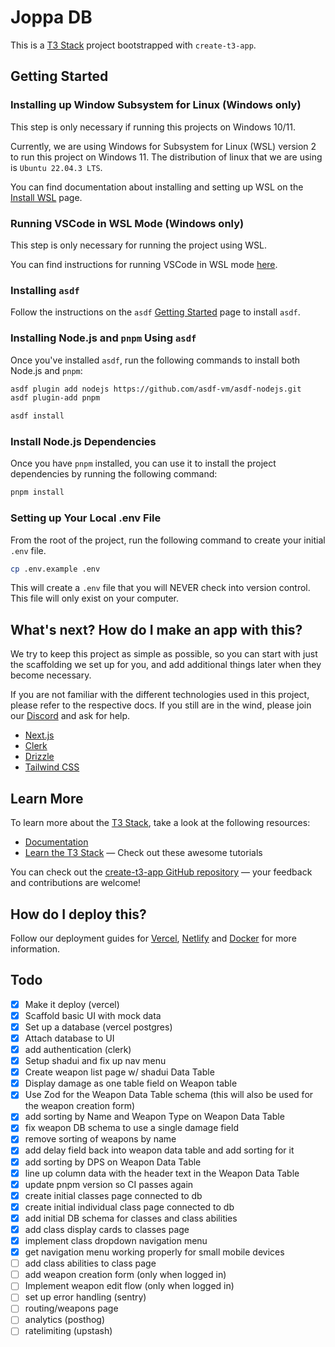 # Joppa DB

This is a [T3 Stack](https://create.t3.gg/) project bootstrapped with `create-t3-app`.

## Getting Started

### Installing up Window Subsystem for Linux (Windows only)

This step is only necessary if running this projects on Windows 10/11.

Currently, we are using Windows for Subsystem for Linux (WSL) version 2 to run this project on Windows 11. The distribution of linux that we are using is `Ubuntu 22.04.3 LTS`.

You can find documentation about installing and setting up WSL on the [Install WSL](https://learn.microsoft.com/en-us/windows/wsl/install) page.

### Running VSCode in WSL Mode (Windows only)

This step is only necessary for running the project using WSL.

You can find instructions for running VSCode in WSL mode [here](https://code.visualstudio.com/docs/remote/wsl#_open-a-remote-folder-or-workspace).

### Installing `asdf`

Follow the instructions on the `asdf` [Getting Started](https://asdf-vm.com/guide/getting-started.html) page to install `asdf`.

### Installing Node.js and `pnpm` Using `asdf`

Once you've installed `asdf`, run the following commands to install both Node.js and `pnpm`:

```sh
asdf plugin add nodejs https://github.com/asdf-vm/asdf-nodejs.git
asdf plugin-add pnpm

asdf install
```

### Install Node.js Dependencies

Once you have `pnpm` installed, you can use it to install the project dependencies by running the following command:

```sh
pnpm install
```

### Setting up Your Local .env File

From the root of the project, run the following command to create your initial `.env` file.

```sh
cp .env.example .env
```

This will create a `.env` file that you will NEVER check into version control. This file will only exist on your computer.

## What's next? How do I make an app with this?

We try to keep this project as simple as possible, so you can start with just the scaffolding we set up for you, and add additional things later when they become necessary.

If you are not familiar with the different technologies used in this project, please refer to the respective docs. If you still are in the wind, please join our [Discord](https://t3.gg/discord) and ask for help.

- [Next.js](https://nextjs.org)
- [Clerk](https://clerk.com)
- [Drizzle](https://orm.drizzle.team)
- [Tailwind CSS](https://tailwindcss.com)

## Learn More

To learn more about the [T3 Stack](https://create.t3.gg/), take a look at the following resources:

- [Documentation](https://create.t3.gg/)
- [Learn the T3 Stack](https://create.t3.gg/en/faq#what-learning-resources-are-currently-available) — Check out these awesome tutorials

You can check out the [create-t3-app GitHub repository](https://github.com/t3-oss/create-t3-app) — your feedback and contributions are welcome!

## How do I deploy this?

Follow our deployment guides for [Vercel](https://create.t3.gg/en/deployment/vercel), [Netlify](https://create.t3.gg/en/deployment/netlify) and [Docker](https://create.t3.gg/en/deployment/docker) for more information.

## Todo

- [x] Make it deploy (vercel)
- [x] Scaffold basic UI with mock data
- [x] Set up a database (vercel postgres)
- [x] Attach database to UI
- [x] add authentication (clerk)
- [x] Setup shadui and fix up nav menu
- [x] Create weapon list page w/ shadui Data Table
- [x] Display damage as one table field on Weapon table
- [x] Use Zod for the Weapon Data Table schema (this will also be used for the weapon creation form)
- [x] add sorting by Name and Weapon Type on Weapon Data Table
- [x] fix weapon DB schema to use a single damage field
- [x] remove sorting of weapons by name
- [x] add delay field back into weapon data table and add sorting for it
- [x] add sorting by DPS on Weapon Data Table
- [x] line up column data with the header text in the Weapon Data Table
- [x] update pnpm version so CI passes again
- [x] create initial classes page connected to db
- [x] create initial individual class page connected to db
- [x] add initial DB schema for classes and class abilities
- [x] add class display cards to classes page
- [x] implement class dropdown navigation menu
- [x] get navigation menu working properly for small mobile devices
- [ ] add class abilities to class page
- [ ] add weapon creation form (only when logged in)
- [ ] Implement weapon edit flow (only when logged in)
- [ ] set up error handling (sentry)
- [ ] routing/weapons page
- [ ] analytics (posthog)
- [ ] ratelimiting (upstash)
